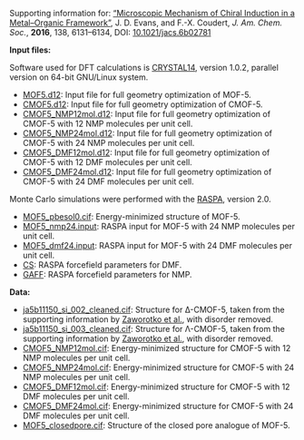 Supporting information for: [“Microscopic Mechanism of Chiral Induction in a Metal–Organic Framework”](https://doi.org/10.1021/jacs.6b02781), J. D. Evans, and F.-X. Coudert, _J. Am. Chem. Soc._, **2016**, 138, 6131–6134, DOI: [10.1021/jacs.6b02781](https://doi.org/10.1021/jacs.6b02781)


**Input files:**

Software used for DFT calculations is [CRYSTAL14](http://www.crystal.unito.it/), version 1.0.2, parallel version on 64-bit GNU/Linux system.

- [MOF5.d12](CRYSTAL/MOF5.d12): Input file for full geometry optimization of MOF-5.
- [CMOF5.d12](CRYSTAL/CMOF5.d12): Input file for full geometry optimization of CMOF-5.
- [CMOF5_NMP12mol.d12](CRYSTAL/CMOF5_NMP12mol.d12): Input file for full geometry optimization of CMOF-5 with 12 NMP molecules per unit cell.
- [CMOF5_NMP24mol.d12](CRYSTAL/CMOF5_NMP24mol.d12): Input file for full geometry optimization of CMOF-5 with 24 NMP molecules per unit cell.
- [CMOF5_DMF12mol.d12](CRYSTAL/CMOF5_DMF12mol.d12): Input file for full geometry optimization of CMOF-5 with 12 DMF molecules per unit cell.
- [CMOF5_DMF24mol.d12](CRYSTAL/CMOF5_DMF24mol.d12): Input file for full geometry optimization of CMOF-5 with 24 DMF molecules per unit cell.

Monte Carlo simulations were performed with the [RASPA](https://github.com/numat/RASPA2/), version 2.0.

- [MOF5_pbesol0.cif](RASPA/MOF5_pbesol0.cif): Energy-minimized structure of MOF-5.
- [MOF5_nmp24.input](RASPA/MOF5_nmp24.input): RASPA input for MOF-5 with 24 NMP molecules per unit cell.
- [MOF5_dmf24.input](RASPA/MOF5_dmf24.input): RASPA input for MOF-5 with 24 DMF molecules per unit cell.
- [CS](RASPA/CS): RASPA forcefield parameters for DMF.
- [GAFF](RASPA/GAFF): RASPA forcefield parameters for NMP.

**Data:**

- [ja5b11150_si_002_cleaned.cif](ja5b11150_si_002_cleaned.cif): Structure for Δ-CMOF-5, taken from the supporting information by [Zaworotko et al.](http://dx.doi.org/10.1021/jacs.5b11150), with disorder removed.
- [ja5b11150_si_003_cleaned.cif](ja5b11150_si_003_cleaned.cif): Structure for Λ-CMOF-5, taken from the supporting information by [Zaworotko et al.](http://dx.doi.org/10.1021/jacs.5b11150), with disorder removed.
- [CMOF5_NMP12mol.cif](CMOF5_NMP12mol.cif): Energy-minimized structure for CMOF-5 with 12 NMP molecules per unit cell.
- [CMOF5_NMP24mol.cif](CMOF5_NMP24mol.cif): Energy-minimized structure for CMOF-5 with 24 NMP molecules per unit cell.
- [CMOF5_DMF12mol.cif](CMOF5_DMF12mol.cif): Energy-minimized structure for CMOF-5 with 12 DMF molecules per unit cell.
- [CMOF5_DMF24mol.cif](CMOF5_DMF24mol.cif): Energy-minimized structure for CMOF-5 with 24 DMF molecules per unit cell.
- [MOF5_closedpore.cif](MOF5_closedpore.cif): Structure of the closed pore analogue of MOF-5.
